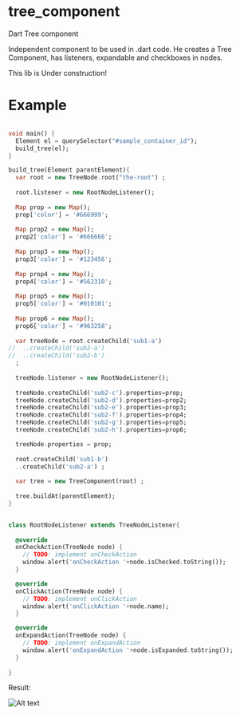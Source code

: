 # tree_component
Dart Tree component

Independent component to be used in .dart code.
He creates a Tree Component, has listeners, expandable and checkboxes in nodes.


This lib is Under construction!


# Example

```dart

void main() {
  Element el = querySelector("#sample_container_id");
  build_tree(el);
}

build_tree(Element parentElement){
  var root = new TreeNode.root("the-root") ;
  
  root.listener = new RootNodeListener();
  
  Map prop = new Map();
  prop['color'] = '#666999';
  
  Map prop2 = new Map();
  prop2['color'] = '#666666';
    
  Map prop3 = new Map();
  prop3['color'] = '#123456';
      
  Map prop4 = new Map();
  prop4['color'] = '#562310';
        
  Map prop5 = new Map();
  prop5['color'] = '#010101';
          
  Map prop6 = new Map();
  prop6['color'] = '#963258';
  
  var treeNode = root.createChild('sub1-a')
//  ..createChild('sub2-a')
//  ..createChild('sub2-b')
  ;
  
  treeNode.listener = new RootNodeListener();
  
  treeNode.createChild('sub2-c').properties=prop;
  treeNode.createChild('sub2-d').properties=prop2;
  treeNode.createChild('sub2-e').properties=prop3;
  treeNode.createChild('sub2-f').properties=prop4;
  treeNode.createChild('sub2-g').properties=prop5;
  treeNode.createChild('sub2-h').properties=prop6;

  treeNode.properties = prop;
  
  root.createChild('sub1-b')
  ..createChild('sub2-a') ;
  
  var tree = new TreeComponent(root) ;
  
  tree.buildAt(parentElement);
}


class RootNodeListener extends TreeNodeListener{
  
  @override
  onCheckAction(TreeNode node) {
    // TODO: implement onCheckAction
    window.alert('onCheckAction '+node.isChecked.toString());
  }

  @override
  onClickAction(TreeNode node) {
    // TODO: implement onClickAction
    window.alert('onClickAction '+node.name);
  }

  @override
  onExpandAction(TreeNode node) {
    // TODO: implement onExpandAction
    window.alert('onExpandAction '+node.isExpanded.toString());
  }
  
}

```

Result:

![Alt text](https://lh4.googleusercontent.com/Ac7_f1DAh6t9Xqw-LEl4IJkVEflZ5YkVFLsNsYdUU7QVDh3gfkyE6gpwBg_VEdSiIEqCbQ=w1511-h669)